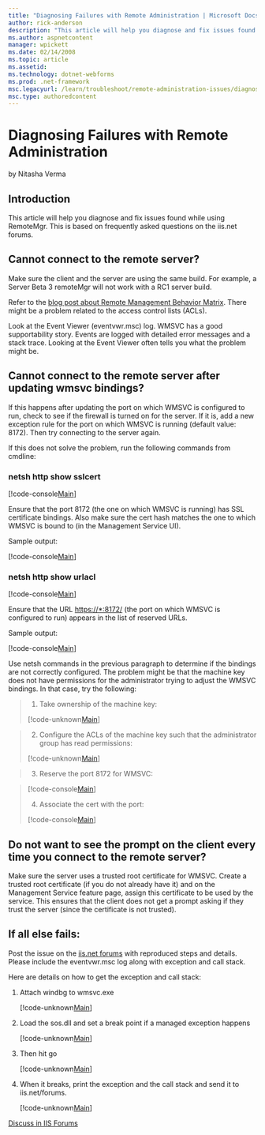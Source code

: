 ```yaml
---
title: "Diagnosing Failures with Remote Administration | Microsoft Docs"
author: rick-anderson
description: "This article will help you diagnose and fix issues found while using RemoteMgr. This is based on frequently asked questions on the iis.net forums. Cannot con..."
ms.author: aspnetcontent
manager: wpickett
ms.date: 02/14/2008
ms.topic: article
ms.assetid: 
ms.technology: dotnet-webforms
ms.prod: .net-framework
msc.legacyurl: /learn/troubleshoot/remote-administration-issues/diagnosing-failures-with-remote-administration
msc.type: authoredcontent
---
```

Diagnosing Failures with Remote Administration
====================
by Nitasha Verma

## Introduction

This article will help you diagnose and fix issues found while using RemoteMgr. This is based on frequently asked questions on the iis.net forums.

## Cannot connect to the remote server?

Make sure the client and the server are using the same build. For example, a Server Beta 3 remoteMgr will not work with a RC1 server build.

Refer to the [blog post about Remote Management Behavior Matrix](https://blogs.iis.net/nitashav/archive/2007/04/23/remote-management-behavior-matrix.aspx). There might be a problem related to the access control lists (ACLs).

Look at the Event Viewer (eventvwr.msc) log. WMSVC has a good supportability story. Events are logged with detailed error messages and a stack trace. Looking at the Event Viewer often tells you what the problem might be.

## Cannot connect to the remote server after updating wmsvc bindings?

If this happens after updating the port on which WMSVC is configured to run, check to see if the firewall is turned on for the server. If it is, add a new exception rule for the port on which WMSVC is running (default value: 8172). Then try connecting to the server again.

If this does not solve the problem, run the following commands from cmdline:

### netsh http show sslcert


[!code-console[Main](diagnosing-failures-with-remote-administration/samples/sample1.cmd)]


Ensure that the port 8172 (the one on which WMSVC is running) has SSL certificate bindings. Also make sure the cert hash matches the one to which WMSVC is bound to (in the Management Service UI).

Sample output:


[!code-console[Main](diagnosing-failures-with-remote-administration/samples/sample2.cmd)]


### netsh http show urlacl


[!code-console[Main](diagnosing-failures-with-remote-administration/samples/sample3.cmd)]


Ensure that the URL [https://\*:8172/](https://*:8172/) (the port on which WMSVC is configured to run) appears in the list of reserved URLs.  
  
Sample output:


[!code-console[Main](diagnosing-failures-with-remote-administration/samples/sample4.cmd)]


Use netsh commands in the previous paragraph to determine if the bindings are not correctly configured. The problem might be that the machine key does not have permissions for the administrator trying to adjust the WMSVC bindings. In that case, try the following:

> 1. Take ownership of the machine key: 
> 
> [!code-unknown[Main](diagnosing-failures-with-remote-administration/samples/sample-127040-5.unknown)]


> 2. Configure the ACLs of the machine key such that the administrator group has read permissions: 
> 
> [!code-unknown[Main](diagnosing-failures-with-remote-administration/samples/sample-127040-6.unknown)]


> 3. Reserve the port 8172 for WMSVC:


> [!code-console[Main](diagnosing-failures-with-remote-administration/samples/sample7.cmd)]
> 
> 4. Associate the cert with the port: 
> 
> [!code-console[Main](diagnosing-failures-with-remote-administration/samples/sample8.cmd)]


## Do not want to see the prompt on the client every time you connect to the remote server?

Make sure the server uses a trusted root certificate for WMSVC. Create a trusted root certificate (if you do not already have it) and on the Management Service feature page, assign this certificate to be used by the service. This ensures that the client does not get a prompt asking if they trust the server (since the certificate is not trusted).

## If all else fails:

Post the issue on the [iis.net forums](https://forums.iis.net/) with reproduced steps and details. Please include the eventvwr.msc log along with exception and call stack.

Here are details on how to get the exception and call stack:

1. Attach windbg to wmsvc.exe

    [!code-unknown[Main](diagnosing-failures-with-remote-administration/samples/sample-127040-9.unknown)]
2. Load the sos.dll and set a break point if a managed exception happens

    [!code-unknown[Main](diagnosing-failures-with-remote-administration/samples/sample-127040-10.unknown)]
3. Then hit go

    [!code-unknown[Main](diagnosing-failures-with-remote-administration/samples/sample-127040-11.unknown)]
4. When it breaks, print the exception and the call stack and send it to iis.net/forums.

    [!code-unknown[Main](diagnosing-failures-with-remote-administration/samples/sample-127040-12.unknown)]
  
  
[Discuss in IIS Forums](https://forums.iis.net/1111.aspx)